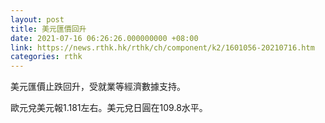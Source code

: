 ```yaml
---
layout: post
title: 美元匯價回升
date: 2021-07-16 06:26:26.000000000 +08:00
link: https://news.rthk.hk/rthk/ch/component/k2/1601056-20210716.htm
categories: rthk
---
```


美元匯價止跌回升，受就業等經濟數據支持。

歐元兌美元報1.181左右。美元兌日圓在109.8水平。

